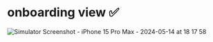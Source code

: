 # onboarding view ✅ 
![Simulator Screenshot - iPhone 15 Pro Max - 2024-05-14 at 18 17 58](https://github.com/Mohamzeem/Doctorna/assets/108492019/ec9212ad-b449-45e7-8dd1-1ca2a23a8631)
